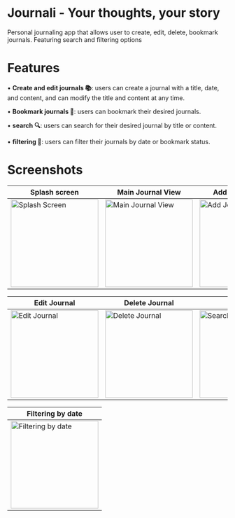 # **Journali - Your thoughts, your story**

Personal journaling app that allows user to create, edit, delete, bookmark journals. Featuring search and filtering options


# **Features**
• **Create and edit journals 📚**: users can create a journal with a title, date, and content, and can modify the title and content at any time.

• **Bookmark journals 🔗**: users can bookmark their desired journals.

• **search 🔍**: users can search for their desired journal by title or content.

• **filtering 📆**: users can filter their journals by date or bookmark status.

# **Screenshots**

| Splash screen | Main Journal View | Add Journal View | Journals | 
| ------------- | ----------------- | ---------------- | -------- | 
| <img src = "https://github.com/user-attachments/assets/fafbc019-0268-40d7-8c1d-ace1a2a3c161" alt = "Splash Screen" width = "200"/> | <img src = "https://github.com/user-attachments/assets/fb3f5a97-f155-4a3e-9c83-cbec14fce270" alt = "Main Journal View" width = "200"/> | <img src = "https://github.com/user-attachments/assets/5b0c8ac1-028d-4aeb-956d-2d1b7c60aa4b" alt = "Add Journal View" width = "200"/> | <img src = "https://github.com/user-attachments/assets/cea44741-d71f-434e-946e-fbfa5a6c485a" alt = "Journals" width = "200"/> |



| Edit Journal | Delete Journal | Search | Filtering menu |
| ------------ | -------------- | ------ | -------------- |
| <img src = "https://github.com/user-attachments/assets/a89cca1f-4aee-4909-8725-52a5027475d4" alt = "Edit Journal" width = "200"/> | <img src = "https://github.com/user-attachments/assets/538657b6-6003-4c23-8fae-f19579882321" alt = "Delete Journal" width = "200"/> | <img src = "https://github.com/user-attachments/assets/dd367e07-910a-4d4d-a671-cacce400625b" alt = "Search" width = "200"/> | <img src = "https://github.com/user-attachments/assets/aa01cf4f-f07d-4b21-9c49-0e6edb033d09" alt = "Filtering menu" width = "200"/> |

|Filtering by date |
| ----------------- |
| <img src = "https://github.com/user-attachments/assets/c38ed142-4924-4e5f-bd1d-bb39d580a24d" alt = "Filtering by date" width = "200"/> |




